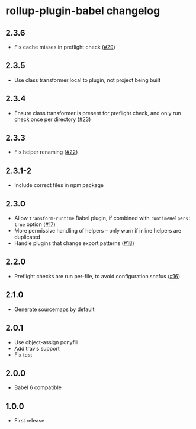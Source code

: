 # rollup-plugin-babel changelog

## 2.3.6

* Fix cache misses in preflight check ([#29](https://github.com/rollup/rollup-plugin-babel/pull/29))

## 2.3.5

* Use class transformer local to plugin, not project being built

## 2.3.4

* Ensure class transformer is present for preflight check, and only run check once per directory ([#23](https://github.com/rollup/rollup-plugin-babel/issues/23))

## 2.3.3

* Fix helper renaming ([#22](https://github.com/rollup/rollup-plugin-babel/issues/22))

## 2.3.1-2

* Include correct files in npm package

## 2.3.0

* Allow `transform-runtime` Babel plugin, if combined with `runtimeHelpers: true` option ([#17](https://github.com/rollup/rollup-plugin-babel/issues/17))
* More permissive handling of helpers – only warn if inline helpers are duplicated
* Handle plugins that change export patterns ([#18](https://github.com/rollup/rollup-plugin-babel/issues/18))

## 2.2.0

* Preflight checks are run per-file, to avoid configuration snafus ([#16](https://github.com/rollup/rollup-plugin-babel/issues/16))

## 2.1.0

* Generate sourcemaps by default

## 2.0.1

* Use object-assign ponyfill
* Add travis support
* Fix test

## 2.0.0

* Babel 6 compatible

## 1.0.0

* First release
